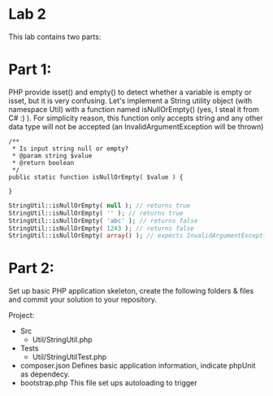 Lab 2
============
This lab contains two parts:

Part 1:
============
PHP provide isset() and empty() to detect whether a variable is empty or isset, but it is very confusing. Let's implement a
String utility object (with namespace Util) with a function named isNullOrEmpty() (yes, I steal it from C# :) ). For simplicity reason, this function
only accepts string and any other data type will not be accepted (an InvalidArgumentException will be thrown)

```
/**
 * Is input string null or empty?
 * @param string $value
 * @return boolean
 */
public static function isNullOrEmpty( $value ) {

}
```

```php
StringUtil::isNullOrEmpty( null ); // returns true
StringUtil::isNullOrEmpty( '' ); // returns true
StringUtil::isNullOrEmpty( 'abc' ); // returns false
StringUtil::isNullOrEmpty( 1243 ); // returns false
StringUtil::isNullOrEmpty( array() ); // expects InvalidArgumentException
```

Part 2:
============
Set up basic PHP application skeleton, create the following folders & files and commit your solution to your repository.

Project:
- Src
    - Util/StringUtil.php
- Tests
    - Util/StringUtilTest.php
- composer.json                  Defines basic application information, indicate phpUnit as dependecy.
- bootstrap.php                  This file set ups autoloading to trigger
